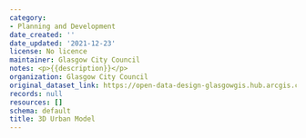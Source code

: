 ```yaml
---
category:
- Planning and Development
date_created: ''
date_updated: '2021-12-23'
license: No licence
maintainer: Glasgow City Council
notes: <p>{{description}}</p>
organization: Glasgow City Council
original_dataset_link: https://open-data-design-glasgowgis.hub.arcgis.com/pages/GlasgowGIS::3d-urban-model
records: null
resources: []
schema: default
title: 3D Urban Model
---
```

